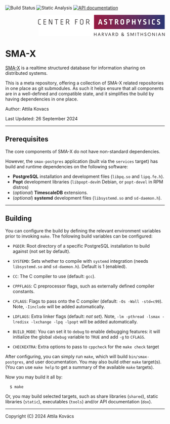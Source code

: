 ![Build Status](https://github.com/Smithsonian/smax/actions/workflows/build.yml/badge.svg)
![Static Analysis](https://github.com/Smithsonian/smax/actions/workflows/analyze.yml/badge.svg)
<a href="https://smithsonian.github.io/smax-postgres/apidoc/html/files.html">
 ![API documentation](https://github.com/Smithsonian/smax/actions/workflows/dox.yml/badge.svg)
</a>

<picture>
  <source srcset="resources/CfA-logo-dark.png" alt="CfA logo" media="(prefers-color-scheme: dark)"/>
  <source srcset="resources/CfA-logo.png" alt="CfA logo" media="(prefers-color-scheme: light)"/>
  <img src="resources/CfA-logo.png" alt="CfA logo" width="400" height="67" align="right"/>
</picture>
<br clear="all">


# SMA-X

[SMA-X](https://docs.google.com/document/d/1eYbWDClKkV7JnJxv4MxuNBNV47dFXuUWu7C4Ve_YTf0/edit?usp=sharing) is a realtime 
structured database for information sharing on distributed systems.

This is a meta repository, offering a collection of SMA-X related repositories in one place as git submodules. As such
it helps ensure that all components are in a well-defined and compatible state, and it simplifies the build by having
dependencies in one place.

Author: Attila Kovacs

Last Updated: 26 September 2024

----------------------------------------------------------------------------------------------------------------------

<a name="prerequisites"></a>
## Prerequisites

The core components of SMA-X do not have non-standard dependencies. 

However, the `smax-postgres` application (built via the `services` target) has build and runtime dependencies on the 
following software:

 - __PostgreSQL__ installation and development files (`libpq.so` and `lipq.fe.h`).
 - __Popt__ development libraries (`libpopt-dev`in Debian, or `popt-devel` in RPM distros)
 - (_optional_) __TimescaleDB__ extensions.
 - (_optional_) __systemd__ development files (`libsystemd.so` and `sd-daemon.h`).

----------------------------------------------------------------------------------------------------------------------

<a name="building"></a>
## Building

You can configure the build by defining the relevant environment variables prior to invoking `make`. The following 
build variables can be configured:

 - `PGDIR`: Root directory of a specific PostgreSQL installation to build against (not set by default).
   
 - `SYSTEMD`: Sets whether to compile with `systemd` integration (needs `libsystemd.so` and `sd-daemon.h`). Default
   is 1 (enabled).
   
 - `CC`: The C compiler to use (default: `gcc`).

 - `CPPFLAGS`: C preprocessor flags, such as externally defined compiler constants.
 
 - `CFLAGS`: Flags to pass onto the C compiler (default: `-Os -Wall -std=c99`). Note, `-Iinclude` will be added 
   automatically.
   
 - `LDFLAGS`: Extra linker flags (default: _not set_). Note, `-lm -pthread -lsmax -lredisx -lxchange -lpq -lpopt` will 
   be added automatically.

 - `BUILD_MODE`: You can set it to `debug` to enable debugging features: it will initialize the global `xDebug` 
   variable to `TRUE` and add `-g` to `CFLAGS`.

 - `CHECKEXTRA`: Extra options to pass to `cppcheck` for the `make check` target
 
After configuring, you can simply run `make`, which will build `bin/smax-postgres`, and user documentation. You may 
also build other `make` target(s). (You can use `make help` to get a summary of the available `make` targets). 

Now you may build it all by:

```bash
  $ make
```

Or, you may build selected targets, such as share libraries (`shared`), static libraries (`static`), executables
(`tools`) and/or API documentation (`dox`).

-----------------------------------------------------------------------------
Copyright (C) 2024 Attila Kovács


